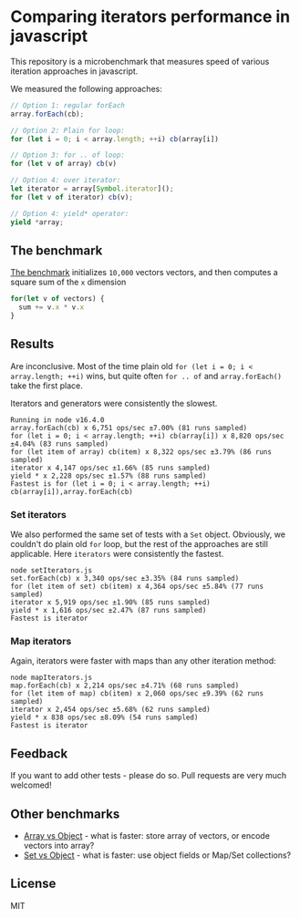 # Comparing iterators performance in javascript

This repository is a microbenchmark that measures speed of various iteration approaches
in javascript.

We measured the following approaches:

``` js
// Option 1: regular forEach
array.forEach(cb);

// Option 2: Plain for loop:
for (let i = 0; i < array.length; ++i) cb(array[i])

// Option 3: for .. of loop:
for (let v of array) cb(v)

// Option 4: over iterator:
let iterator = array[Symbol.iterator]();
for (let v of iterator) cb(v);

// Option 4: yield* operator:
yield *array;
```

## The benchmark

[The benchmark](arrayIterators.js) initializes `10,000` vectors vectors, and then computes a square sum of the `x` dimension

``` js
for(let v of vectors) {
  sum += v.x * v.x
}
```

## Results

Are inconclusive. Most of the time plain old `for (let i = 0; i < array.length; ++i)` wins, but quite often `for .. of`
and `array.forEach()` take the first place.

Iterators and generators were consistently the slowest.

``` 
Running in node v16.4.0
array.forEach(cb) x 6,751 ops/sec ±7.00% (81 runs sampled)
for (let i = 0; i < array.length; ++i) cb(array[i]) x 8,820 ops/sec ±4.04% (83 runs sampled)
for (let item of array) cb(item) x 8,322 ops/sec ±3.79% (86 runs sampled)
iterator x 4,147 ops/sec ±1.66% (85 runs sampled)
yield * x 2,228 ops/sec ±1.57% (88 runs sampled)
Fastest is for (let i = 0; i < array.length; ++i) cb(array[i]),array.forEach(cb)
```

### Set iterators
We also performed the same set of tests with a `Set` object. Obviously, we couldn't do plain old
`for` loop, but the rest of the approaches are still applicable. Here `iterators` were consistently
the fastest.

```
node setIterators.js
set.forEach(cb) x 3,340 ops/sec ±3.35% (84 runs sampled)
for (let item of set) cb(item) x 4,364 ops/sec ±5.84% (77 runs sampled)
iterator x 5,919 ops/sec ±1.90% (85 runs sampled)
yield * x 1,616 ops/sec ±2.47% (87 runs sampled)
Fastest is iterator
```

### Map iterators

Again, iterators were faster with maps than any other iteration method:

``` 
node mapIterators.js
map.forEach(cb) x 2,214 ops/sec ±4.71% (68 runs sampled)
for (let item of map) cb(item) x 2,060 ops/sec ±9.39% (62 runs sampled)
iterator x 2,454 ops/sec ±5.68% (62 runs sampled)
yield * x 838 ops/sec ±8.09% (54 runs sampled)
Fastest is iterator
```

## Feedback

If you want to add other tests - please do so. Pull requests are very much welcomed!

## Other benchmarks

* [Array vs Object](https://github.com/anvaka/array-vs-object) - what is faster:
store array of vectors, or encode vectors into array?
* [Set vs Object](https://github.com/anvaka/set-vs-object) - what is faster:
use object fields or Map/Set collections?

## License

MIT
